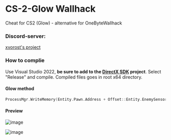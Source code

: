 # CS-2-Glow Wallhack
Cheat for CS2 (Glow) - alternative for OneByteWallhack

### Discord-server:
[xvorost's project](https://discord.gg/xagvBetQ7S)

### How to complie
Use Visual Studio 2022, **be sure to add to the [DirectX SDK](https://www.microsoft.com/en-us/download/details.aspx?id=6812) project**. Select "Release" and compile. Compiled files goes in root x64 directory.

#### Glow method
```cpp
ProcessMgr.WriteMemory(Entity.Pawn.Address + Offset::Entity.EnemySensor, 86400.f);
```

#### Preview
![image](https://github.com/xvorost/CS-2-Glow/assets/66530241/14fb5d7d-aa4a-420a-8253-397bcda7b58b)

![image](https://github.com/xvorost/CS-2-Glow/assets/66530241/4e4e78dd-e3fd-40de-a0ac-1772309b85b9)
